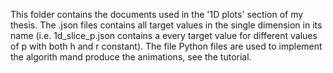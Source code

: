 This folder contains the documents used in the '1D plots' section of my thesis. The .json files contains all target values in the single dimension in its name (i.e. 1d_slice_p.json contains a every target value for different values of p with both h and r constant). The file Python files are used to implement the algorith mand produce the animations, see the tutorial.
